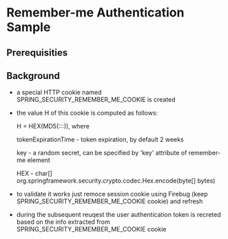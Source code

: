 Remember-me Authentication Sample
==================================
Prerequisities
--------------

Background
----------
* a special HTTP cookie named SPRING_SECURITY_REMEMBER_ME_COOKIE is created

* the value H of this cookie is computed as follows:

  H = HEX(MD5(<userName>:<tokenExpirationTime>:<password>:<key>)), where

    tokenExpirationTime - token expiration, by default 2 weeks
    
    key - a random secret, can be specified by 'key' attribute of remember-me element
    
    HEX - char[] org.springframework.security.crypto.codec.Hex.encode(byte[] bytes)

* to validate it works just remoce session cookie using Firebug (keep SPRING_SECURITY_REMEMBER_ME_COOKIE cookie) and refresh

* during the subsequent reuqest the user authentication token is recreted based on the info extracted from SPRING_SECURITY_REMEMBER_ME_COOKIE cookie
